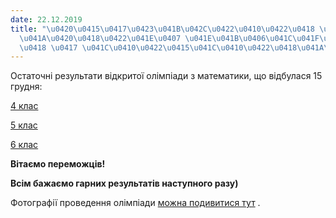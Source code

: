 ```yaml
---
date: 22.12.2019
title: "\u0420\u0415\u0417\u0423\u041B\u042C\u0422\u0410\u0422\u0418 \u0412\u0406\u0414\
  \u041A\u0420\u0418\u0422\u041E\u0407 \u041E\u041B\u0406\u041C\u041F\u0406\u0410\u0414\
  \u0418 \u0417 \u041C\u0410\u0422\u0415\u041C\u0410\u0422\u0418\u041A\u0418"
---
```

Остаточні результати відкритої олімпіади з математики, що відбулася 15 грудня:

[4 клас](/files/результати-відкритої-результати-4-клас.pdf "Результати 4 клас.pdf")

[5 клас](/files/результати-відкритої-результати-5-клас.pdf "Результати 5 клас.pdf")

[6 клас](/files/результати-відкритої-результати-6-клас.pdf "Результати 6 клас.pdf")

**Вітаємо переможців!**

**Всім бажаємо гарних результатів наступного разу)**

Фотографії проведення олімпіади
[можна подивитися тут](https://drive.google.com/open?id=14tPrlpY_nsVOW1NiMpzmlwnDQEIquVs7)
.
